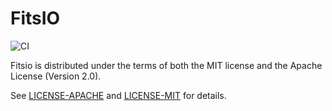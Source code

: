 # FitsIO
![CI](https://github.com/ivonnyssen/fitsio/actions/workflows/rust-ci.yml/badge.svg)

Fitsio is distributed under the terms of both the MIT license and the Apache License (Version 2.0).

See [LICENSE-APACHE](https://github.com/ivonnyssen/fitsio/blob/HEAD/main/LICENSE-APACHE) and [LICENSE-MIT](https://github.com/ivonnyssen/fitsio/blob/HEAD/LICENSE-MIT) for details.
